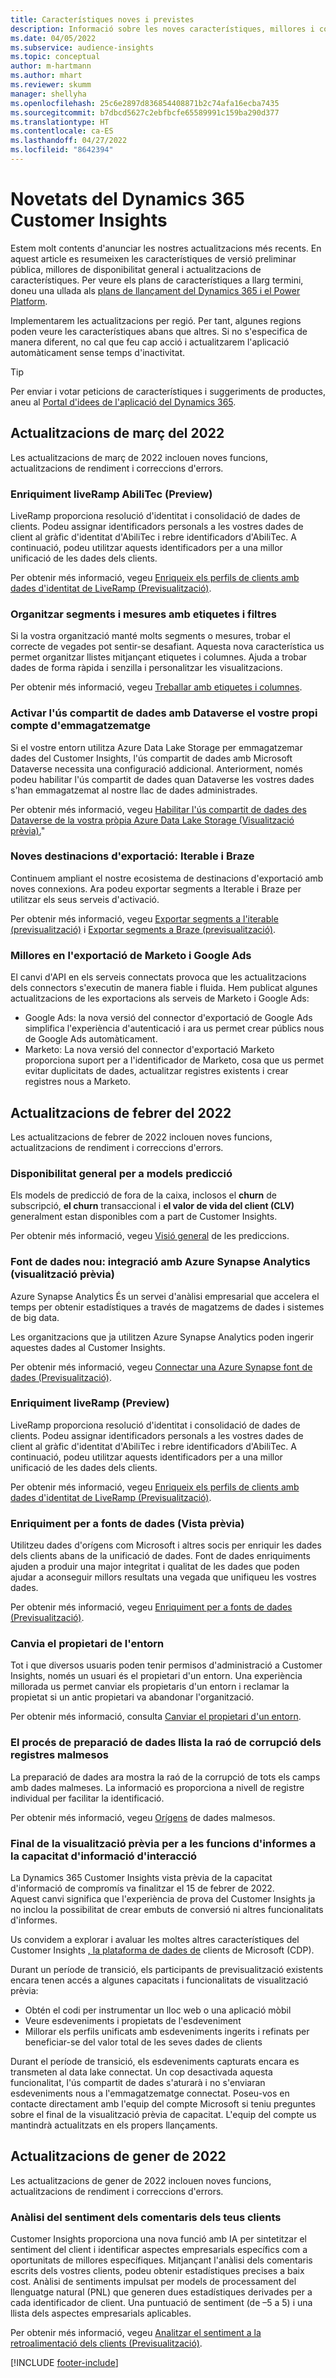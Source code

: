 ```yaml
---
title: Característiques noves i previstes
description: Informació sobre les noves característiques, millores i correccions d'errors.
ms.date: 04/05/2022
ms.subservice: audience-insights
ms.topic: conceptual
author: m-hartmann
ms.author: mhart
ms.reviewer: skumm
manager: shellyha
ms.openlocfilehash: 25c6e2897d836854408871b2c74afa16ecba7435
ms.sourcegitcommit: b7dbcd5627c2ebfbcfe65589991c159ba290d377
ms.translationtype: HT
ms.contentlocale: ca-ES
ms.lasthandoff: 04/27/2022
ms.locfileid: "8642394"
---
```

# <a name="whats-new-in-dynamics-365-customer-insights"></a>Novetats del Dynamics 365 Customer Insights

Estem molt contents d'anunciar les nostres actualitzacions més recents. En aquest article es resumeixen les característiques de versió preliminar pública, millores de disponibilitat general i actualitzacions de característiques. Per veure els plans de característiques a llarg termini, doneu una ullada als [plans de llançament del Dynamics 365 i el Power Platform](/dynamics365/release-plans/).

Implementarem les actualitzacions per regió. Per tant, algunes regions poden veure les característiques abans que altres. Si no s'especifica de manera diferent, no cal que feu cap acció i actualitzarem l'aplicació automàticament sense temps d'inactivitat.

> [!TIP]
> Per enviar i votar peticions de característiques i suggeriments de productes, aneu al [Portal d'idees de l'aplicació del Dynamics 365](https://experience.dynamics.com/ideas/categories/?forum=79a8c474-4e35-e911-a971-000d3a4f3343&forumName=Dynamics%20365%20Customer%20Insights).


## <a name="march-2022-updates"></a>Actualitzacions de març del 2022

Les actualitzacions de març de 2022 inclouen noves funcions, actualitzacions de rendiment i correccions d'errors.

### <a name="liveramp-abilitec-enrichment-preview"></a>Enriquiment liveRamp AbiliTec (Preview)

LiveRamp proporciona resolució d'identitat i consolidació de dades de clients. Podeu assignar identificadors personals a les vostres dades de client al gràfic d'identitat d'AbiliTec i rebre identificadors d'AbiliTec. A continuació, podeu utilitzar aquests identificadors per a una millor unificació de les dades dels clients.

Per obtenir més informació, vegeu [Enriqueix els perfils de clients amb dades d'identitat de LiveRamp (Previsualització)](enrichment-liveramp.md).

### <a name="organize-segments-and-measures-with-tags-and-filters"></a>Organitzar segments i mesures amb etiquetes i filtres
Si la vostra organització manté molts segments o mesures, trobar el correcte de vegades pot sentir-se desafiant. Aquesta nova característica us permet organitzar llistes mitjançant etiquetes i columnes. Ajuda a trobar dades de forma ràpida i senzilla i personalitzar les visualitzacions.

Per obtenir més informació, vegeu [Treballar amb etiquetes i columnes](work-with-tags-columns.md).

### <a name="enable-data-sharing-with-dataverse-when-using-your-own-storage-account"></a>Activar l'ús compartit de dades amb Dataverse el vostre propi compte d'emmagatzematge

Si el vostre entorn utilitza Azure Data Lake Storage per emmagatzemar dades del Customer Insights, l'ús compartit de dades amb Microsoft Dataverse necessita una configuració addicional.
Anteriorment, només podeu habilitar l'ús compartit de dades quan Dataverse les vostres dades s'han emmagatzemat al nostre llac de dades administrades. 

Per obtenir més informació, vegeu [Habilitar l'ús compartit de dades des Dataverse de la vostra pròpia Azure Data Lake Storage (Visualització prèvia).](manage-environments.md#enable-data-sharing-with-dataverse-from-your-own-azure-data-lake-storage-preview)"

### <a name="new-export-destinations-iterable-and-braze"></a>Noves destinacions d'exportació: Iterable i Braze

Continuem ampliant el nostre ecosistema de destinacions d'exportació amb noves connexions. Ara podeu exportar segments a Iterable i Braze per utilitzar els seus serveis d'activació.

Per obtenir més informació, vegeu [Exportar segments a l'iterable (previsualització)](export-iterable.md) i [Exportar segments a Braze (previsualització)](export-braze.md).

### <a name="improvements-to-marketo-and-google-ads-export"></a>Millores en l'exportació de Marketo i Google Ads

El canvi d'API en els serveis connectats provoca que les actualitzacions dels connectors s'executin de manera fiable i fluida. Hem publicat algunes actualitzacions de les exportacions als serveis de Marketo i Google Ads:

- Google Ads: la nova versió del connector d'exportació de Google Ads simplifica l'experiència d'autenticació i ara us permet crear públics nous de Google Ads automàticament. 
- Marketo: La nova versió del connector d'exportació Marketo proporciona suport per a l'identificador de Marketo, cosa que us permet evitar duplicitats de dades, actualitzar registres existents i crear registres nous a Marketo. 


## <a name="february-2022-updates"></a>Actualitzacions de febrer del 2022

Les actualitzacions de febrer de 2022 inclouen noves funcions, actualitzacions de rendiment i correccions d'errors.

### <a name="general-availability-for-prediction-models"></a>Disponibilitat general per a models predicció

Els models de predicció de fora de la caixa, inclosos el **churn** de subscripció, **el churn** transaccional i **el valor de vida del client (CLV)** generalment estan disponibles com a part de Customer Insights. 

Per obtenir més informació, vegeu [Visió general](predictions-overview.md) de les prediccions.

### <a name="new-data-source-integration-with-azure-synapse-analytics-preview"></a>Font de dades nou: integració amb Azure Synapse Analytics (visualització prèvia)

Azure Synapse Analytics És un servei d'anàlisi empresarial que accelera el temps per obtenir estadístiques a través de magatzems de dades i sistemes de big data.

Les organitzacions que ja utilitzen Azure Synapse Analytics poden ingerir aquestes dades al Customer Insights. 

Per obtenir més informació, vegeu [Connectar una Azure Synapse font de dades (Previsualització)](connect-synapse.md).

### <a name="liveramp-enrichment-preview"></a>Enriquiment liveRamp (Preview)

LiveRamp proporciona resolució d'identitat i consolidació de dades de clients. Podeu assignar identificadors personals a les vostres dades de client al gràfic d'identitat d'AbiliTec i rebre identificadors d'AbiliTec. A continuació, podeu utilitzar aquests identificadors per a una millor unificació de les dades dels clients.

Per obtenir més informació, vegeu [Enriqueix els perfils de clients amb dades d'identitat de LiveRamp (Previsualització)](enrichment-liveramp.md).

### <a name="enrichment-for-data-sources-preview"></a>Enriquiment per a fonts de dades (Vista prèvia)

Utilitzeu dades d'orígens com Microsoft i altres socis per enriquir les dades dels clients abans de la unificació de dades. Font de dades enriquiments ajuden a produir una major integritat i qualitat de les dades que poden ajudar a aconseguir millors resultats una vegada que unifiqueu les vostres dades.

Per obtenir més informació, vegeu [Enriquiment per a fonts de dades (Previsualització)](data-sources-enrichment.md).

### <a name="change-owner-of-environment"></a>Canvia el propietari de l'entorn

Tot i que diversos usuaris poden tenir permisos d'administració a Customer Insights, només un usuari és el propietari d'un entorn. Una experiència millorada us permet canviar els propietaris d'un entorn i reclamar la propietat si un antic propietari va abandonar l'organització. 

Per obtenir més informació, consulta [Canviar el propietari d'un entorn](manage-environments.md#change-the-owner-of-an-environment).

### <a name="data-preparation-process-lists-corruption-reason-for-corrupted-records"></a>El procés de preparació de dades llista la raó de corrupció dels registres malmesos

La preparació de dades ara mostra la raó de la corrupció de tots els camps amb dades malmeses. La informació es proporciona a nivell de registre individual per facilitar la identificació. 

Per obtenir més informació, vegeu [Orígens](entities.md#corrupted-data-sources) de dades malmesos.

### <a name="end-of-preview-for-reporting-features-in-the-engagement-insights-capability"></a>Final de la visualització prèvia per a les funcions d'informes a la capacitat d'informació d'interacció

La Dynamics 365 Customer Insights vista prèvia de la capacitat d'informació de compromís va finalitzar el 15 de febrer de 2022.  
Aquest canvi significa que l'experiència de prova del Customer Insights ja no inclou la possibilitat de crear embuts de conversió ni altres funcionalitats d'informes.

Us convidem a explorar i avaluar les moltes altres característiques del Customer Insights [, la plataforma de dades de](https://dynamics.microsoft.com/ai/customer-insights/) clients de Microsoft (CDP).    
 
Durant un període de transició, els participants de previsualització existents encara tenen accés a algunes capacitats i funcionalitats de visualització prèvia:

- Obtén el codi per instrumentar un lloc web o una aplicació mòbil 
- Veure esdeveniments i propietats de l'esdeveniment 
- Millorar els perfils unificats amb esdeveniments ingerits i refinats per beneficiar-se del valor total de les seves dades de clients
  
Durant el període de transició, els esdeveniments capturats encara es transmeten al data lake connectat. Un cop desactivada aquesta funcionalitat, l'ús compartit de dades s'aturarà i no s'enviaran esdeveniments nous a l'emmagatzematge connectat.
Poseu-vos en contacte directament amb l'equip del compte Microsoft si teniu preguntes sobre el final de la visualització prèvia de capacitat. L'equip del compte us mantindrà actualitzats en els propers llançaments. 

## <a name="january-2022-updates"></a>Actualitzacions de gener de 2022

Les actualitzacions de gener de 2022 inclouen noves funcions, actualitzacions de rendiment i correccions d'errors.

### <a name="sentiment-analysis-of-your-customers-feedback"></a>Anàlisi del sentiment dels comentaris dels teus clients

Customer Insights proporciona una nova funció amb IA per sintetitzar el sentiment del client i identificar aspectes empresarials específics com a oportunitats de millores específiques. Mitjançant l'anàlisi dels comentaris escrits dels vostres clients, podeu obtenir estadístiques precises a baix cost. Anàlisi de sentiments impulsat per models de processament del llenguatge natural (PNL) que generen dues estadístiques derivades per a cada identificador de client. Una puntuació de sentiment (de –5 a 5) i una llista dels aspectes empresarials aplicables. 

Per obtenir més informació, vegeu [Analitzar el sentiment a la retroalimentació dels clients (Previsualització)](sentiment-analysis.md).


[!INCLUDE [footer-include](includes/footer-banner.md)]